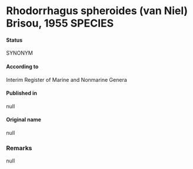 # Rhodorrhagus spheroides (van Niel) Brisou, 1955 SPECIES

#### Status
SYNONYM

#### According to
Interim Register of Marine and Nonmarine Genera

#### Published in
null

#### Original name
null

### Remarks
null